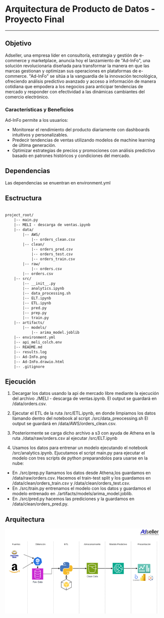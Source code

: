 # Arquitectura de Producto de Datos - Proyecto Final

--------------------------------

## Objetivo ##
Adseller, una empresa líder en consultoría, estrategia y gestión de e-commerce y marketplace, anuncia hoy el lanzamiento de "Ad-InFo", una solución revolucionaria diseñada para transformar la manera en que las marcas gestionan y optimizan sus operaciones en plataformas de e-commerce. "Ad-InFo" se sitúa a la vanguardia de la innovación tecnológica, ofreciendo análisis predictivo avanzado y acceso a información de manera cotidiana que empodera a los negocios para anticipar tendencias de mercado y responder con efectividad a las dinámicas cambiantes del comercio electrónico.

### Características y Beneficios ###
Ad-InFo permite a los usuarios:
- Monitorear el rendimiento del producto diariamente con dashboards intuitivos y personalizables.
- Predecir tendencias de ventas utilizando modelos de machine learning de última generación.
- Optimizar estrategias de precios y promociones con análisis predictivo basado en patrones históricos y condiciones del mercado.

## Dependencias ##
Las dependencias se enuentran en environment.yml

## Esctructura ##

<pre><code>
project_root/
    |-- main.py
    |-- MELI - descarga de ventas.ipynb
    |-- data/
        |-- AWS/
            |-- orders_clean.csv
        |-- clean/
            |-- orders_pred.csv
            |-- orders_test.csv
            |-- orders_train.csv
        |-- raw/
            |-- orders.csv
        |-- orders.csv
    |-- src/
        |-- __init__.py
        |-- analytics.ipynb
        |-- data_processing.sh
        |-- ELT.ipynb
        |-- ETL.ipynb
        |-- pred.py
        |-- prep.py
        |-- train.py
    |-- artifacts/
        |-- models/
            |-- arima_model.joblib
    |-- environment.yml
    |-- api_meli_colch.env
    |-- README.md
    |-- results.log
    |-- Ad-InFo.png
    |-- Ad-InFo.drawio.html
    |-- .gitignore
</code></pre>

## Ejecución ##

1. Decargar los datos usando la api de mercado libre mediante la ejecución del archivo ./MELI - descarga de ventas.ipynb.
El output se guardará en /data/orders.csv.

2. Ejecutar el ETL de la ruta /src/ETL.ipynb, en donde limpiamos los datos llamando dentro del notebook al script ./src/data_preocessing.sh
El output se guardará en /data/AWS/orders_clean.csv.

3. Posteriormente se carga dicho archivo a s3 con ayuda de Athena en la ruta ./data/raw/orders.csv al ejecutar /src/ELT.ipynb 

4. Usamos los datos para entrenar un modelo ejecutando el notebook /src/analytics.ipynb.
Ejucutamos el script main.py para ejecutar el modelo con tres scripts de python preparandolos para usarse en la nube:
- En ./src/prep.py llamamos los datos desde Athena,los guardamos en /data/raw/orders.csv. Hacemos el train-test split y los guardamos en /data/clean/orders_train.csv y /data/clean/orders_test.csv.
- En ./src/train.py entrenamos el modelo con los datos y guardamos el modelo entrenado en ./artifacts/models/arima_model.joblib.
- En ./src/pred.py hacemos las prediciones y la guardamos en /data/clean/orders_pred.py.

## Arquitectura ##
![Ad-Info](Ad-InFo.png)